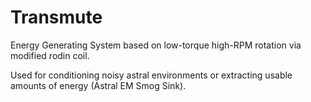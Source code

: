 # Transmute

Energy Generating System based on low-torque high-RPM rotation via modified rodin coil. 

Used for conditioning noisy astral environments or extracting usable amounts of energy \(Astral EM Smog Sink\).

